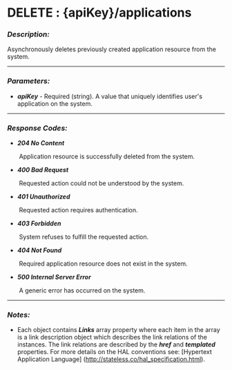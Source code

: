 
# DELETE : {apiKey}/applications 

### *Description:* 
Asynchronously deletes previously created application resource from the system. 



* * *
### *Parameters:*


- ***apiKey*** - Required (string). A value that uniquely identifies user&#39;s application on the system. 


* * *
### *Response Codes:*


- ***204  No Content*** 

&nbsp;&nbsp;&nbsp;&nbsp;&nbsp;&nbsp; Application resource is successfully deleted from the system. 


- ***400  Bad Request*** 

&nbsp;&nbsp;&nbsp;&nbsp;&nbsp;&nbsp; Requested action could not be understood by the system. 


- ***401  Unauthorized*** 

&nbsp;&nbsp;&nbsp;&nbsp;&nbsp;&nbsp; Requested action requires authentication. 


- ***403  Forbidden*** 

&nbsp;&nbsp;&nbsp;&nbsp;&nbsp;&nbsp; System refuses to fulfill the requested action. 


- ***404  Not Found*** 

&nbsp;&nbsp;&nbsp;&nbsp;&nbsp;&nbsp; Required application resource does not exist in the system. 


- ***500  Internal Server Error*** 

&nbsp;&nbsp;&nbsp;&nbsp;&nbsp;&nbsp; A generic error has occurred on the system. 



* * *
### *Notes:* 
- Each object contains ***Links*** array property where each item in the array is a link description object which describes the link relations of the instances. The link relations are described by the ***href*** and ***templated*** properties. For more details on the HAL conventions see: [Hypertext Application Language] (http://stateless.co/hal_specification.html).

